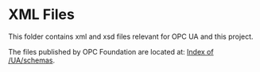 # XML Files

This folder contains xml and xsd files relevant for OPC UA and this project.

The files published by OPC Foundation are located at: [Index of /UA/schemas](https://opcfoundation.org/UA/schemas/).

